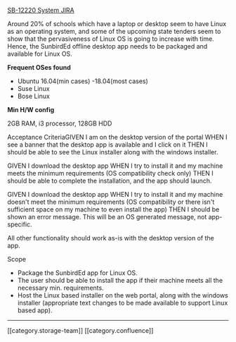 [SB-12220 System JIRA](https:///browse/SB-12220)

Around 20% of schools which have a laptop or desktop seem to have Linux as an operating system, and some of the upcoming state tenders seem to show that the pervasiveness of Linux OS is going to increase with time. Hence, the SunbirdEd offline desktop app needs to be packaged and available for Linux OS. 

 **Frequent OSes found** 
* Ubuntu 16.04(min cases) -18.04(most cases)
* Suse Linux 
* Bose Linux

 **Min H/W config** 

2GB RAM, i3 processor, 128GB HDD

Acceptance CriteriaGIVEN I am on the desktop version of the portal WHEN I see a banner that the desktop app is available and I click on it THEN I should be able to see the Linux installer along with the windows installer. 

GIVEN I download the desktop app WHEN I try to install it and my machine meets the minimum requirements (OS compatibility check only) THEN I should be able to complete the installation, and the app should launch. 

GIVEN I download the desktop app WHEN I try to install it and my machine doesn't meet the minimum requirements (OS compatibility or there isn't sufficient space on my machine to even install the app) THEN I should be shown an error message. This will be an OS generated message, not app-specific. 

All other functionality should work as-is with the desktop version of the app. 

Scope
* Package the SunbirdEd app for Linux OS. 
* The user should be able to install the app if their machine meets all the necessary min. requirements. 
* Host the Linux based installer on the web portal, along with the windows installer (appropriate text changes to be made available to support Linux based app).



*****

[[category.storage-team]] 
[[category.confluence]] 
